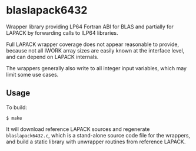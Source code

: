 blaslapack6432
==============

Wrapper library providing LP64 Fortran ABI for BLAS and partially for LAPACK by
forwarding calls to ILP64 libraries.

Full LAPACK wrapper coverage does not appear reasonable to provide, because not
all IWORK array sizes are easily known at the interface level, and can depend
on LAPACK internals.

The wrappers generally also write to all integer input variables, which may
limit some use cases.


Usage
-----

To build:

    $ make

It will download reference LAPACK sources and regenerate `blaslapack6432.c`,
which is a stand-alone source code file for the wrappers, and build a static
library with unwrapper routines from reference LAPACK.

